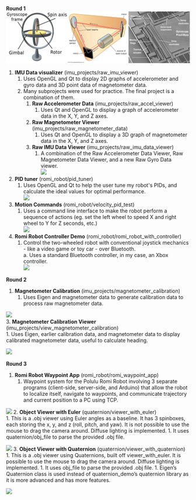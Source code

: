 **Round 1**  
![](imu_projects/imu_image.png)  
1. **IMU Data visualizer** (imu_projects/raw_imu_viewer)
    1. Uses OpenGL and Qt to display 2D graphs of accelerometer and gyro data and 3D point data of magnetometer data.  
    2. Many subprojects were used for practice. The final project is a combination of them.  
        1. **Raw Accelerometer Data** (imu_projects/raw_accel_viewer)  
            1. Uses Qt and OpenGL to display a graph of accelerometer data in the X, Y, and Z axes.  
        1. **Raw Magnetometer Viewer** (imu_projects/raw_magnetometer_data)  
            1. Uses Qt and OpenGL to display a 3D graph of magnetometer data in the X, Y, and Z axes.  
        1. **Raw IMU Data Viewer** (imu_projects/raw_imu_data_viewer)  
            1. A combination of the Raw Accelerometer Data Viewer, Raw Magnetometer Data Viewer, and a new Raw Gyro Data viewer.  
[![](https://markdown-videos-api.jorgenkh.no/youtube/JowkhfD-yT4)](https://youtu.be/JowkhfD-yT4)  
3. **PID tuner** (romi_robot/pid_tuner)  
    1. Uses OpenGL and Qt to help the user tune my robot's PIDs, and calculate the ideal values for optimal performance.  
[![](https://markdown-videos-api.jorgenkh.no/youtube/wvVs3TY9yZE)](https://youtu.be/wvVs3TY9yZE)  
4. **Motion Commands** (romi_robot/velocity_pid_test)  
    1. Uses a command line interface to make the robot perform a sequence of actions (eg. set the left wheel to speed X and right wheel to Y for Z seconds, etc.)  
[![](https://markdown-videos-api.jorgenkh.no/youtube/hZ06y4L7jlU)](https://youtu.be/hZ06y4L7jlU)  
5. **Romi Robot Controller Demo** (romi_robot/romi_robot_with_controller)  
    1. Control the two-wheeled robot with conventional joystick mechanics - like a video game or toy car - over Bluetooth.  
        a. Uses a standard Bluetooth controller, in my case, an Xbox controller.  
[![](https://markdown-videos-api.jorgenkh.no/youtube/thmzI69DqIw)](https://youtu.be/thmzI69DqIw)  
  
**Round 2**  
1. **Magnetometer Calibration** (imu_projects/magnetometer_calibration)  
    1. Uses Eigen and magnetometer data to generate calibration data to process raw magnetometer data.

[![](https://markdown-videos-api.jorgenkh.no/youtube/NJRtEHCLCtw)](https://youtu.be/NJRtEHCLCtw)  
3. **Magnetometer Calibration Viewer** (imu_projects/view_magnetometer_calibration)  
    1. Uses Eigen, earlier calibration data, and magnetometer data to display calibrated magnetometer data, useful to calculate heading.

[![](https://markdown-videos-api.jorgenkh.no/youtube/q61ZD1pd00A)](https://youtu.be/q61ZD1pd00A)  
  
**Round 3**
1. **Romi Robot Waypoint App**  (romi_robot/romi_waypoint_app)  
    1. Waypoint system for the Polulu Romi Robot involving 3 separate programs (client-side, server-side, and Arduino) that allow the robot to localize itself, navigate to waypoints, and
       communicate trajectory and current position to a PC using TCP.

[![](https://markdown-videos-api.jorgenkh.no/youtube/VHrM9P7A7Nk)](https://youtu.be/VHrM9P7A7Nk)
2. **Object Viewer with Euler**  (quaternion/viewer_with_euler)  
    1. This is a .obj viewer using Euler angles as a baseline. It has 3 spinboxes, each storing the x, y, and z (roll, pitch, and yaw). It is not possible to use the mouse to drag the camera around. Diffuse lighting is implemented.
        1. It uses quaternion/obj_file to parse the provided .obj file.

[![](https://markdown-videos-api.jorgenkh.no/youtube/APsEHQz6kWw)](https://youtu.be/APsEHQz6kWw)
3. **Object Viewer with Quaternion**  (quaternion/viewer_with_quaternion)  
    1. This is a .obj viewer using Quaternions, built off viewer_with_euler. It is possible to use the mouse to drag the camera around. Diffuse lighting is implemented.
        1. It uses obj_file to parse the provided .obj file.
        1. Eigen’s Quaternion class is used instead of quaternion_demo’s quaternion library as it is more advanced and has more features.

[![](https://markdown-videos-api.jorgenkh.no/youtube/RonZaKVwmh0)](https://youtu.be/RonZaKVwmh0)
